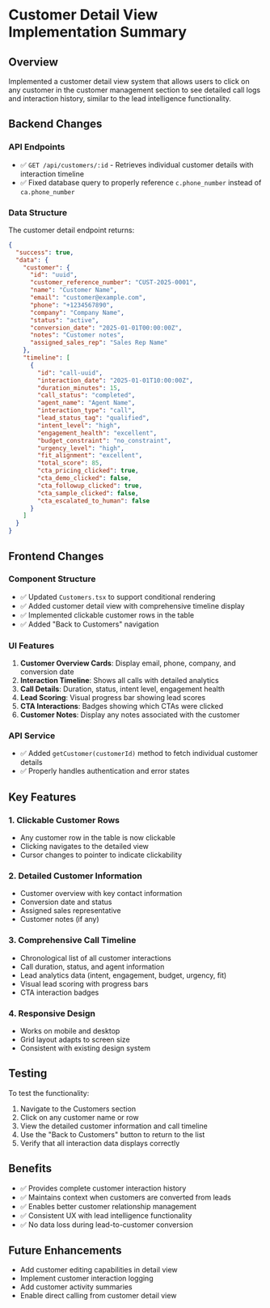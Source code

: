 # Customer Detail View Implementation Summary

## Overview
Implemented a customer detail view system that allows users to click on any customer in the customer management section to see detailed call logs and interaction history, similar to the lead intelligence functionality.

## Backend Changes

### API Endpoints
- ✅ `GET /api/customers/:id` - Retrieves individual customer details with interaction timeline
- ✅ Fixed database query to properly reference `c.phone_number` instead of `ca.phone_number`

### Data Structure
The customer detail endpoint returns:
```json
{
  "success": true,
  "data": {
    "customer": {
      "id": "uuid",
      "customer_reference_number": "CUST-2025-0001",
      "name": "Customer Name",
      "email": "customer@example.com",
      "phone": "+1234567890",
      "company": "Company Name",
      "status": "active",
      "conversion_date": "2025-01-01T00:00:00Z",
      "notes": "Customer notes",
      "assigned_sales_rep": "Sales Rep Name"
    },
    "timeline": [
      {
        "id": "call-uuid",
        "interaction_date": "2025-01-01T10:00:00Z",
        "duration_minutes": 15,
        "call_status": "completed",
        "agent_name": "Agent Name",
        "interaction_type": "call",
        "lead_status_tag": "qualified",
        "intent_level": "high",
        "engagement_health": "excellent",
        "budget_constraint": "no_constraint",
        "urgency_level": "high",
        "fit_alignment": "excellent",
        "total_score": 85,
        "cta_pricing_clicked": true,
        "cta_demo_clicked": false,
        "cta_followup_clicked": true,
        "cta_sample_clicked": false,
        "cta_escalated_to_human": false
      }
    ]
  }
}
```

## Frontend Changes

### Component Structure
- ✅ Updated `Customers.tsx` to support conditional rendering
- ✅ Added customer detail view with comprehensive timeline display
- ✅ Implemented clickable customer rows in the table
- ✅ Added "Back to Customers" navigation

### UI Features
1. **Customer Overview Cards**: Display email, phone, company, and conversion date
2. **Interaction Timeline**: Shows all calls with detailed analytics
3. **Call Details**: Duration, status, intent level, engagement health
4. **Lead Scoring**: Visual progress bar showing lead scores
5. **CTA Interactions**: Badges showing which CTAs were clicked
6. **Customer Notes**: Display any notes associated with the customer

### API Service
- ✅ Added `getCustomer(customerId)` method to fetch individual customer details
- ✅ Properly handles authentication and error states

## Key Features

### 1. Clickable Customer Rows
- Any customer row in the table is now clickable
- Clicking navigates to the detailed view
- Cursor changes to pointer to indicate clickability

### 2. Detailed Customer Information
- Customer overview with key contact information
- Conversion date and status
- Assigned sales representative
- Customer notes (if any)

### 3. Comprehensive Call Timeline
- Chronological list of all customer interactions
- Call duration, status, and agent information
- Lead analytics data (intent, engagement, budget, urgency, fit)
- Visual lead scoring with progress bars
- CTA interaction badges

### 4. Responsive Design
- Works on mobile and desktop
- Grid layout adapts to screen size
- Consistent with existing design system

## Testing
To test the functionality:
1. Navigate to the Customers section
2. Click on any customer name or row
3. View the detailed customer information and call timeline
4. Use the "Back to Customers" button to return to the list
5. Verify that all interaction data displays correctly

## Benefits
- ✅ Provides complete customer interaction history
- ✅ Maintains context when customers are converted from leads
- ✅ Enables better customer relationship management
- ✅ Consistent UX with lead intelligence functionality
- ✅ No data loss during lead-to-customer conversion

## Future Enhancements
- Add customer editing capabilities in detail view
- Implement customer interaction logging
- Add customer activity summaries
- Enable direct calling from customer detail view
